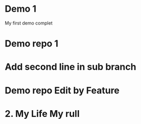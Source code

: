 # Demo 1

My first demo complet


# Demo repo 1


# Add second line in sub branch

# Demo repo Edit by Feature


# 2. My Life My rull
